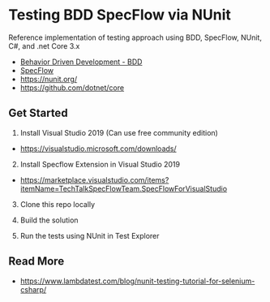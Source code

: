 # Testing BDD SpecFlow via NUnit

Reference implementation of testing approach using BDD, SpecFlow, NUnit, C#, and .net Core 3.x

- [Behavior Driven Development - BDD](https://en.wikipedia.org/wiki/Behavior-driven_development) 
- [SpecFlow](https://specflow.org/) 
- https://nunit.org/
- https://github.com/dotnet/core

## Get Started

1) Install Visual Studio 2019 (Can use free community edition)

- https://visualstudio.microsoft.com/downloads/

2) Install Specflow Extension in Visual Studio 2019

- https://marketplace.visualstudio.com/items?itemName=TechTalkSpecFlowTeam.SpecFlowForVisualStudio

3) Clone this repo locally

4) Build the solution

5) Run the tests using NUnit in Test Explorer

## Read More

- https://www.lambdatest.com/blog/nunit-testing-tutorial-for-selenium-csharp/
